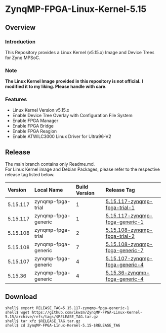 ZynqMP-FPGA-Linux-Kernel-5.15
====================================================================================

Overview
------------------------------------------------------------------------------------

### Introduction

This Repository provides a Linux Kernel (v5.15.x) Image and Device Trees for Zynq MPSoC.

### Note

**The Linux Kernel Image provided in this repository is not official.**
**I modified it to my liking. Please handle with care.**

### Features

  * Linux Kernel Version v5.15.x
  * Enable Device Tree Overlay with Configuration File System
  * Enable FPGA Manager
  * Enable FPGA Bridge
  * Enable FPGA Reagion
  * Enable ATWILC3000 Linux Driver for Ultra96-V2

Release
------------------------------------------------------------------------------------

The main branch contains only Readme.md.     
For Linux Kernel image and Debian Packages, please refer to the respective release tag listed below.

| Version  | Local Name          | Build Version | Release Tag |
|:---------|:--------------------|:--------------|:------------|
| 5.15.117 | zynqmp-fpga-trial   | 1             | [5.15.117-zynqmp-fpga-trial-1](https://github.com/ikwzm/ZynqMP-FPGA-Linux-Kernel-5.15/tree/5.15.117-zynqmp-fpga-trial-1) |
| 5.15.117 | zynqmp-fpga-generic | 1             | [5.15.117-zynqmp-fpga-generic-1](https://github.com/ikwzm/ZynqMP-FPGA-Linux-Kernel-5.15/tree/5.15.117-zynqmp-fpga-generic-1) |
| 5.15.108 | zynqmp-fpga-trial   | 2             | [5.15.108-zynqmp-fpga-trial-2](https://github.com/ikwzm/ZynqMP-FPGA-Linux-Kernel-5.15/tree/5.15.108-zynqmp-fpga-trial-2) |
| 5.15.108 | zynqmp-fpga-generic | 7             | [5.15.108-zynqmp-fpga-generic-7](https://github.com/ikwzm/ZynqMP-FPGA-Linux-Kernel-5.15/tree/5.15.108-zynqmp-fpga-generic-7) || 5.15.108 | zynqmp-fpga-generic | 5             | [5.15.108-zynqmp-fpga-generic-5](https://github.com/ikwzm/ZynqMP-FPGA-Linux-Kernel-5.15/tree/5.15.108-zynqmp-fpga-generic-5) |
| 5.15.107 | zynqmp-fpga-generic | 4             | [5.15.107-zynqmp-fpga-generic-4](https://github.com/ikwzm/ZynqMP-FPGA-Linux-Kernel-5.15/tree/5.15.107-zynqmp-fpga-generic-4) |
| 5.15.36  | zynqmp-fpga-generic | 4             | [5.15.36-zynqmp-fpga-generic-4](https://github.com/ikwzm/ZynqMP-FPGA-Linux-Kernel-5.15/tree/5.15.36-zynqmp-fpga-generic-4) |

Download
------------------------------------------------------------------------------------

```console
shell$ export RELEASE_TAG=5.15.117-zynqmp-fpga-generic-1
shell$ wget https://github.com/ikwzm/ZynqMP-FPGA-Linux-Kernel-5.15/archive/refs/tags/$RELEASE_TAG.tar.gz
shell$ tar xfz $RELEASE_TAG.tar.gz
shell$ cd ZynqMP-FPGA-Linux-Kernel-5.15-$RELEASE_TAG
```
